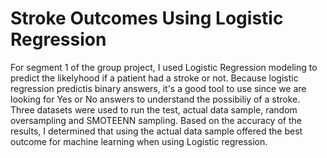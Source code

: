 # Stroke Outcomes Using Logistic Regression

For segment 1 of the group project, I used Logistic Regression modeling to predict the likelyhood if a patient had a stroke or not.  Because logistic regression predictis binary answers, it's a good tool to use since we are looking for Yes or No answers to understand the possibiliy of a stroke.  Three datasets were used to run the test, actual data sample, random oversampling and SMOTEENN sampling.  Based on the accuracy of the results, I determined that using the actual data sample offered the best outcome for machine learning when using Logistic regression. 
